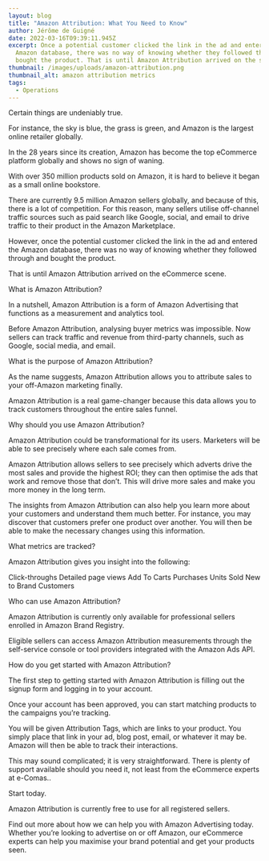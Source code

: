 ```yaml
---
layout: blog
title: "Amazon Attribution: What You Need to Know"
author: Jérôme de Guigné
date: 2022-03-16T09:39:11.945Z
excerpt: Once a potential customer clicked the link in the ad and entered the
  Amazon database, there was no way of knowing whether they followed through and
  bought the product. That is until Amazon Attribution arrived on the scene...
thumbnail: /images/uploads/amazon-attribution.png
thumbnail_alt: amazon attribution metrics
tags:
  - Operations
---
```

Certain things are undeniably true.
 
For instance, the sky is blue, the grass is green, and Amazon is the largest online retailer globally.
 
In the 28 years since its creation, Amazon has become the top eCommerce platform globally and shows no sign of waning.
 
With over 350 million products sold on Amazon, it is hard to believe it began as a small online bookstore.
 
There are currently 9.5 million Amazon sellers globally, and because of this, there is a lot of competition. For this reason, many sellers utilise off-channel traffic sources such as paid search like Google, social, and email to drive traffic to their product in the Amazon Marketplace.
 
However, once the potential customer clicked the link in the ad and entered the Amazon database, there was no way of knowing whether they followed through and bought the product.

That is until Amazon Attribution arrived on the eCommerce scene.
 
What is Amazon Attribution?
 
In a nutshell, Amazon Attribution is a form of Amazon Advertising that functions as a measurement and analytics tool.
 
Before Amazon Attribution, analysing buyer metrics was impossible. Now sellers can track traffic and revenue from third-party channels, such as Google, social media, and email. 
 
What is the purpose of Amazon Attribution?

As the name suggests, Amazon Attribution allows you to attribute sales to your off-Amazon marketing finally.
 
Amazon Attribution is a real game-changer because this data allows you to track customers throughout the entire sales funnel.
 
Why should you use Amazon Attribution?
 
Amazon Attribution could be transformational for its users. Marketers will be able to see precisely where each sale comes from.
 
Amazon Attribution allows sellers to see precisely which adverts drive the most sales and provide the highest ROI; they can then optimise the ads that work and remove those that don’t. This will drive more sales and make you more money in the long term.
 
The insights from Amazon Attribution can also help you learn more about your customers and understand them much better. For instance, you may discover that customers prefer one product over another. You will then be able to make the necessary changes using this information.
 
What metrics are tracked?
 
Amazon Attribution gives you insight into the following:
 
Click-throughs
Detailed page views
Add To Carts
Purchases
Units Sold
New to Brand Customers
 
Who can use Amazon Attribution?
 
Amazon Attribution is currently only available for professional sellers enrolled in Amazon Brand Registry.
 
Eligible sellers can access Amazon Attribution measurements through the self-service console or tool providers integrated with the Amazon Ads API.
 
How do you get started with Amazon Attribution?
 
The first step to getting started with Amazon Attribution is filling out the signup form and logging in to your account.
 
Once your account has been approved, you can start matching products to the campaigns you’re tracking. 
 
You will be given Attribution Tags, which are links to your product. You simply place that link in your ad, blog post, email, or whatever it may be. Amazon will then be able to track their interactions.
 
This may sound complicated; it is very straightforward. There is plenty of support available should you need it, not least from the eCommerce experts at e-Comas..
 
Start today.

Amazon Attribution is currently free to use for all registered sellers. 
 
Find out more about how we can help you with Amazon Advertising today. Whether you’re looking to advertise on or off Amazon, our eCommerce experts can help you maximise your brand potential and get your products seen.

